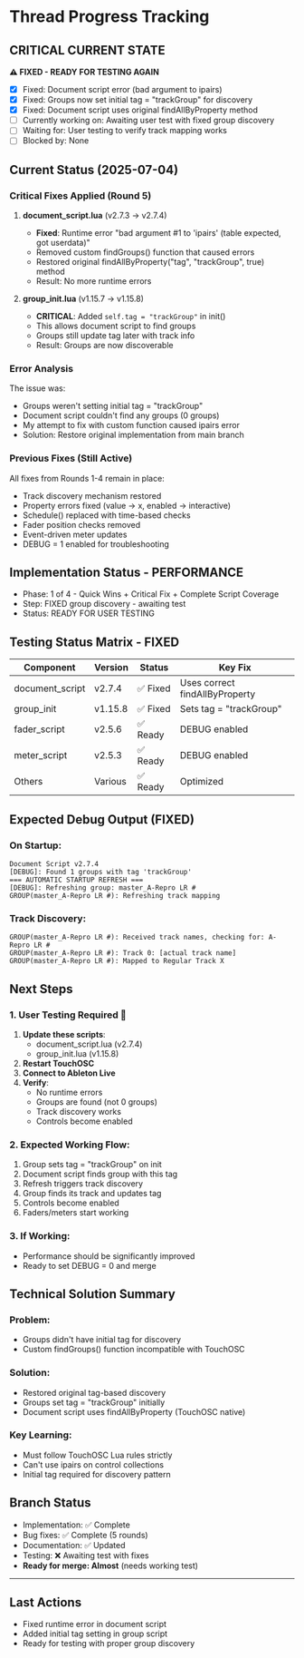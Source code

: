 # Thread Progress Tracking

## CRITICAL CURRENT STATE
**⚠️ FIXED - READY FOR TESTING AGAIN**
- [x] Fixed: Document script error (bad argument to ipairs)
- [x] Fixed: Groups now set initial tag = "trackGroup" for discovery
- [x] Fixed: Document script uses original findAllByProperty method
- [ ] Currently working on: Awaiting user test with fixed group discovery
- [ ] Waiting for: User testing to verify track mapping works
- [ ] Blocked by: None

## Current Status (2025-07-04)

### Critical Fixes Applied (Round 5)
1. **document_script.lua** (v2.7.3 → v2.7.4)
   - **Fixed**: Runtime error "bad argument #1 to 'ipairs' (table expected, got userdata)"
   - Removed custom findGroups() function that caused errors
   - Restored original findAllByProperty("tag", "trackGroup", true) method
   - Result: No more runtime errors

2. **group_init.lua** (v1.15.7 → v1.15.8)
   - **CRITICAL**: Added `self.tag = "trackGroup"` in init()
   - This allows document script to find groups
   - Groups still update tag later with track info
   - Result: Groups are now discoverable

### Error Analysis
The issue was:
- Groups weren't setting initial tag = "trackGroup"
- Document script couldn't find any groups (0 groups)
- My attempt to fix with custom function caused ipairs error
- Solution: Restore original implementation from main branch

### Previous Fixes (Still Active)
All fixes from Rounds 1-4 remain in place:
- Track discovery mechanism restored
- Property errors fixed (value → x, enabled → interactive)
- Schedule() replaced with time-based checks
- Fader position checks removed
- Event-driven meter updates
- DEBUG = 1 enabled for troubleshooting

## Implementation Status - PERFORMANCE
- Phase: 1 of 4 - Quick Wins + Critical Fix + Complete Script Coverage
- Step: FIXED group discovery - awaiting test
- Status: READY FOR USER TESTING

## Testing Status Matrix - FIXED
| Component | Version | Status | Key Fix |
|-----------|---------|---------|---------|
| document_script | v2.7.4 | ✅ Fixed | Uses correct findAllByProperty |
| group_init | v1.15.8 | ✅ Fixed | Sets tag = "trackGroup" |
| fader_script | v2.5.6 | ✅ Ready | DEBUG enabled |
| meter_script | v2.5.3 | ✅ Ready | DEBUG enabled |
| Others | Various | ✅ Ready | Optimized |

## Expected Debug Output (FIXED)

### On Startup:
```
Document Script v2.7.4
[DEBUG]: Found 1 groups with tag 'trackGroup'
=== AUTOMATIC STARTUP REFRESH ===
[DEBUG]: Refreshing group: master_A-Repro LR #
GROUP(master_A-Repro LR #): Refreshing track mapping
```

### Track Discovery:
```
GROUP(master_A-Repro LR #): Received track names, checking for: A-Repro LR #
GROUP(master_A-Repro LR #): Track 0: [actual track name]
GROUP(master_A-Repro LR #): Mapped to Regular Track X
```

## Next Steps

### 1. User Testing Required 🎯
1. **Update these scripts**:
   - document_script.lua (v2.7.4)
   - group_init.lua (v1.15.8)
2. **Restart TouchOSC**
3. **Connect to Ableton Live**
4. **Verify**:
   - No runtime errors
   - Groups are found (not 0 groups)
   - Track discovery works
   - Controls become enabled

### 2. Expected Working Flow:
1. Group sets tag = "trackGroup" on init
2. Document script finds group with this tag
3. Refresh triggers track discovery
4. Group finds its track and updates tag
5. Controls become enabled
6. Faders/meters start working

### 3. If Working:
- Performance should be significantly improved
- Ready to set DEBUG = 0 and merge

## Technical Solution Summary

### Problem:
- Groups didn't have initial tag for discovery
- Custom findGroups() function incompatible with TouchOSC

### Solution:
- Restored original tag-based discovery
- Groups set tag = "trackGroup" initially
- Document script uses findAllByProperty (TouchOSC native)

### Key Learning:
- Must follow TouchOSC Lua rules strictly
- Can't use ipairs on control collections
- Initial tag required for discovery pattern

## Branch Status

- Implementation: ✅ Complete
- Bug fixes: ✅ Complete (5 rounds)
- Documentation: ✅ Updated
- Testing: ❌ Awaiting test with fixes
- **Ready for merge: Almost** (needs working test)

---

## Last Actions
- Fixed runtime error in document script
- Added initial tag setting in group script
- Ready for testing with proper group discovery